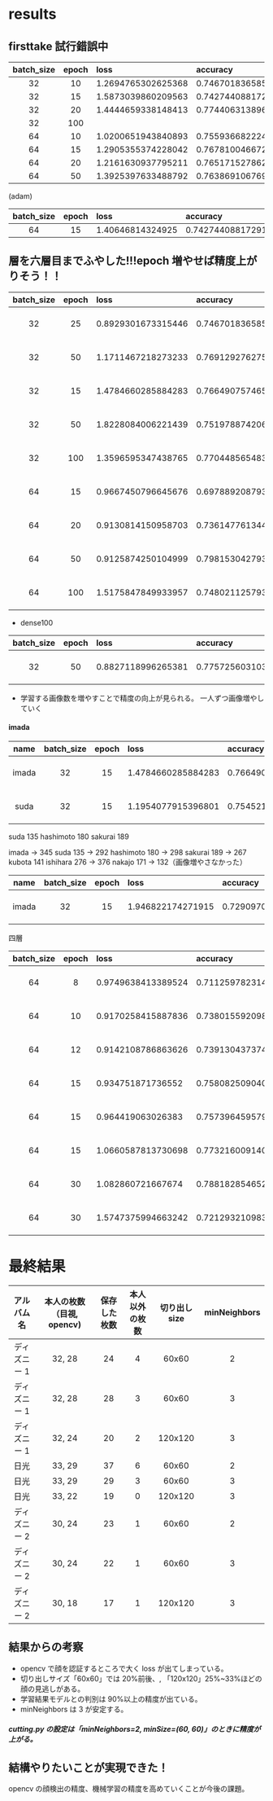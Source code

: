 # results

## firsttake 試行錯誤中

| batch_size | epoch | loss               | accuracy           |
| :--------: | :---: | :----------------- | :----------------- |
|     32     |  10   | 1.2694765302625368 | 0.7467018365859985 |
|     32     |  15   | 1.5873039860209563 | 0.7427440881729126 |
|     32     |  20   | 1.4444659338148413 | 0.7744063138961792 |
|     32     |  100  |                    |                    |
|     64     |  10   | 1.0200651943840893 | 0.7559366822242737 |
|     64     |  15   | 1.2905355374228042 | 0.767810046672821  |
|     64     |  20   | 1.2161630937795211 | 0.7651715278625488 |
|     64     |  50   | 1.3925397633488792 | 0.7638691067695618 |

(adam)

| batch_size | epoch | loss             | accuracy           |
| :--------: | :---: | :--------------- | :----------------- |
|     64     |  15   | 1.40646814324925 | 0.7427440881729126 |

## 層を六層目までふやした!!!epoch 増やせば精度上がりそう！！

| batch_size | epoch | loss               | accuracy           | drop           |
| :--------: | :---: | :----------------- | :----------------- | :------------- |
|     32     |  25   | 0.8929301673315446 | 0.7467018365859985 | 0.25, 0.5, 0.5 |
|     32     |  50   | 1.1711467218273233 | 0.7691292762756348 | 0.25, 0.5, 0.5 |
|     32     |  15   | 1.4784660285884283 | 0.7664907574653625 | 0.2, 0.2, 0.2  |
|     32     |  50   | 1.8228084006221439 | 0.751978874206543  | 0.2, 0.2, 0.2  |
|     32     |  100  | 1.3596595347438765 | 0.7704485654830933 | 0.25, 0.5, 0.5 |
|     64     |  15   | 0.9667450796645676 | 0.6978892087936401 | 0.25, 0.5, 0.5 |
|     64     |  20   | 0.9130814150958703 | 0.7361477613449097 | 0.25, 0.5, 0.5 |
|     64     |  50   | 0.9125874250104999 | 0.7981530427932739 | 0.25, 0.5, 0.5 |
|     64     |  100  | 1.5175847849933957 | 0.748021125793457  | 0.25, 0.5, 0.5 |

- dense100

| batch_size | epoch | loss               | accuracy           | drop          |
| :--------: | :---: | :----------------- | :----------------- | :------------ |
|     32     |  50   | 0.8827118996265381 | 0.7757256031036377 | 0.2, 0.2, 0.2 |

- 学習する画像数を増やすことで精度の向上が見られる。
  一人ずつ画像増やしていく

#### imada

| name  | batch_size | epoch | loss               | accuracy           | drop          |
| :---: | :--------: | :---: | :----------------- | :----------------- | :------------ |
| imada |     32     |  15   | 1.4784660285884283 | 0.7664907574653625 | 0.2, 0.2, 0.2 |
| suda  |     32     |  15   | 1.1954077915396801 | 0.7545219659805298 | 0.2, 0.2, 0.2 |

suda 135
hashimoto 180
sakurai 189

imada → 345
suda 135 → 292
hashimoto 180 → 298
sakurai 189 → 267
kubota 141
ishihara 276 → 376
nakajo 171 → 132（画像増やさなかった）

| name  | batch_size | epoch | loss              | accuracy           | drop          |
| :---: | :--------: | :---: | :---------------- | :----------------- | :------------ |
| imada |     32     |  15   | 1.946822174271915 | 0.7290970087051392 | 0.2, 0.2, 0.2 |

四層

| batch_size | epoch | loss               | accuracy           | drop           |
| :--------: | :---: | :----------------- | :----------------- | :------------- |
|     64     |   8   | 0.9749638413389524 | 0.7112597823143005 | 0.25, 0.5, 0.5 |
|     64     |  10   | 0.9170258415887836 | 0.7380155920982361 | 0.25, 0.5, 0.5 |
|     64     |  12   | 0.9142108786863626 | 0.739130437374115  | 0.25, 0.5, 0.5 |
|     64     |  15   | 0.934751871736552  | 0.7580825090408325 | 0.25, 0.5, 0.5 |
|     64     |  15   | 0.964419063026383  | 0.7573964595794678 | 0.25, 0.5, 0.5 |
|     64     |  15   | 1.0660587813730698 | 0.7732160091400146 | 0.25, 0.5, 0.5 |
|     64     |  30   | 1.082860721667674  | 0.7881828546524048 | 0.25, 0.5, 0.5 |
|     64     |  30   | 1.5747375994663242 | 0.7212932109832764 | 0.25, 0.5, 0.5 |

# 最終結果

|  アルバム名  | 本人の枚数（目視, opencv) | 保存した枚数 | 本人以外の枚数 | 切り出し size | minNeighbors |
| :----------: | :-----------------------: | :----------: | :------------: | :-----------: | :----------: |
| ディズニー 1 |          32, 28           |      24      |       4        |     60x60     |      2       |
| ディズニー 1 |          32, 28           |      28      |       3        |     60x60     |      3       |
| ディズニー 1 |          32, 24           |      20      |       2        |    120x120    |      3       |
|     日光     |          33, 29           |      37      |       6        |     60x60     |      2       |
|     日光     |          33, 29           |      29      |       3        |     60x60     |      3       |
|     日光     |          33, 22           |      19      |       0        |    120x120    |      3       |
| ディズニー 2 |          30, 24           |      23      |       1        |     60x60     |      2       |
| ディズニー 2 |          30, 24           |      22      |       1        |     60x60     |      3       |
| ディズニー 2 |          30, 18           |      17      |       1        |    120x120    |      3       |

## 結果からの考察

- opencv で顔を認証するところで大く loss が出てしまっている。
- 切り出しサイズ「60x60」では 20%前後、, 「120x120」25%~33%ほどの顔の見逃しがある。
- 学習結果モデルとの判別は 90%以上の精度が出ている。
- minNeighbors は 3 が安定する。

##### cutting.py の設定は「minNeighbors=2, minSize=(60, 60)」のときに精度が上がる。

## 結構やりたいことが実現できた！

opencv の顔検出の精度、機械学習の精度を高めていくことが今後の課題。
